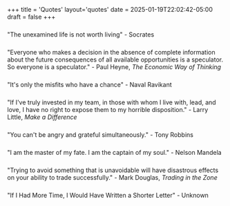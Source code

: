 +++
title = 'Quotes'
layout='quotes'
date = 2025-01-19T22:02:42-05:00
draft = false
+++

<style>
  p {
    margin-top: 1.5rem;
  }
</style>

"The unexamined life is not worth living" - Socrates

"Everyone who makes a decision in the absence of complete information about the future consequences of all available opportunities is a speculator. So everyone is a speculator." - Paul Heyne, _The Economic Way of Thinking_

"It's only the misfits who have a chance" - Naval Ravikant

"If I've truly invested in my team, in those with whom I live with, lead, and love, I have no right to expose them to my horrible disposition." - Larry Little, _Make a Difference_

"You can't be angry and grateful simultaneously." - Tony Robbins

"I am the master of my fate. I am the captain of my soul." - Nelson Mandela

"Trying to avoid something that is unavoidable will have disastrous effects on your ability to trade successfully." - Mark Douglas, _Trading in the Zone_

"If I Had More Time, I Would Have Written a Shorter Letter" - Unknown
